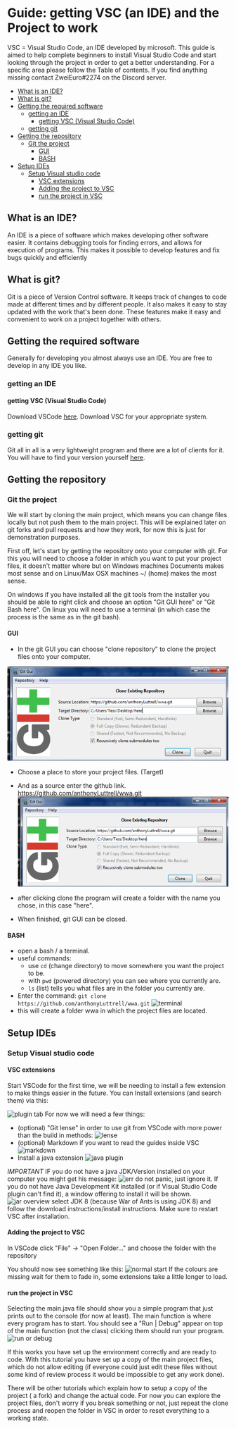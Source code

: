 # Guide: getting VSC (an IDE) and the Project to work <!-- omit in toc -->

VSC = Visual Studio Code, an IDE developed by microsoft.
This guide is aimed to help complete beginners to install Visual Studio Code and start looking through the project in order to get a better understanding.
For a specific area please follow the Table of contents.
If you find anything missing contact ZweiEuro#2274 on the Discord server.


- [What is an IDE?](#what-is-an-ide)
- [What is git?](#what-is-git)
- [Getting the required software](#getting-the-required-software)
  - [getting an IDE](#getting-an-ide)
    - [getting VSC (Visual Studio Code)](#getting-vsc-visual-studio-code)
  - [getting git](#getting-git)
- [Getting the repository](#getting-the-repository)
  - [Git the project](#git-the-project)
    - [GUI](#gui)
    - [BASH](#bash)
- [Setup IDEs](#setup-ides)
  - [Setup Visual studio code](#setup-visual-studio-code)
    - [VSC extensions](#vsc-extensions)
    - [Adding the project to VSC](#adding-the-project-to-vsc)
    - [run the project in VSC](#run-the-project-in-vsc)

## What is an IDE?
An IDE is a piece of software which makes developing other software easier. It contains debugging tools for finding errors, and allows for execution of programs. This makes it possible to develop features and fix bugs quickly and efficiently

## What is git?
Git is a piece of Version Control software. It keeps track of changes to code made at different times and by different people. It also makes it easy to stay updated with the work that's been done. These features make it easy and convenient to work on a project together with others.

## Getting the required software
Generally for developing you almost always use an IDE.
You are free to develop in any IDE you like.

### getting an IDE
#### getting VSC (Visual Studio Code)
Download VSCode [here](https://code.visualstudio.com/#alt-downloads).
Download VSC for your appropriate system.

### getting git
Git all in all is a very lightweight program and there are a lot of clients for it. You will have to find your version yourself [here](https://git-scm.com/book/en/v2/Getting-Started-Installing-Git). 


## Getting the repository

### Git the project
We will start by cloning the main project, which means you can change files locally but not push them to the main project. This will be explained later on git forks and pull requests and how they work, for now this is just for demonstration purposes.

First off, let's start by getting the repository onto your computer with git.
For this you will need to choose a folder in which you want to put your project files, it doesn't matter where but on Windows machines Documents makes most sense and on Linux/Max OSX machines ~/ (home) makes the most sense.

On windows if you have installed all the git tools from the installer you should be able to right click and choose an option "Git GUI here" or "Git Bash here". On linux you will need to use a terminal (in which case the process is the same as in the git bash). 
#### GUI
- In the git GUI you can choose "clone repository" to clone the project files onto your computer.
   
![clone gui](pics/gui-clone.PNG)
- Choose a place to store your project files. (Target)
- And as a source enter the github link. https://github.com/anthonyLuttrell/wwa.git
![clone gui fin](pics/gui-clone.PNG)

- after clicking clone the program will create a folder with the name you chose, in this case "here".
-  When finished, git GUI can be closed.

#### BASH
- open a bash / a terminal.
- useful commands:
  - use ```cd``` (change directory) to move somewhere you want the project to be.
  - with ```pwd``` (powered directory) you can see where you currently are.
  -  ```ls``` (list) tells you what files are in the folder you currently are.
- Enter the command:
  ```git clone https://github.com/anthonyLuttrell/wwa.git```
  ![terminal](pics/clone.PNG)
- this will create a folder wwa in which the project files are located.

## Setup IDEs
### Setup Visual studio code
#### VSC extensions
Start VSCode for the first time, we will be needing to install a few extension to make things easier in the future.
You can Install extensions (and search them) via this:

![plugin tab](pics/i_plugs.PNG)
For now we will need a few things:
- (optional) "Git lense" in order to use git from VSCode with more power than the build in methods:
  ![lense](pics/GitLens.PNG)
- (optional) Markdown if you want to read the guides inside VSC ![markdown](pics/markdown.PNG)
- Install a java extension ![java plugin](pics/java_plug.PNG)

*IMPORTANT* IF you do not have a java JDK/Version installed on your computer you might get his message: ![err](pics/err_java.PNG)
do not panic, just ignore it.
If you do not have Java Development Kit installed (or if Visual Studio Code plugin can't find it), a window offering to install it will be shown.
![jar overview](pics/o_view.PNG)
select JDK 8 (because War of Ants is using JDK 8) and follow the download instructions/install instructions. Make sure to restart VSC after installation.

####  Adding the project to VSC
In VSCode click "File" -> "Open Folder..."
and choose the folder with the repository

You should now see something like this:
![normal start](pics/normal_start.png)
If the colours are missing wait for them to fade in, some extensions take a little longer to load.

#### run the project in VSC

Selecting the main.java file should show you a simple program that just prints out to the console (for now at least). The main function is where every program has to start.
You should see a "Run | Debug" appear on top of the main function (not the class) clicking them should run your program. 
![run or debug](pics/run_debug.png)

If this works you have set up the environment correctly and are ready to code.
With this tutorial you have set up a copy of the main project files, which do not allow editing (if everyone could just edit these files without some kind of review process it would be impossible to get any work done).

There will be other tutorials which explain how to setup a copy of the project ( a fork) and change the actual code. For now you can explore the project files, don't worry if you break something or not, just repeat the clone process and reopen the folder in VSC in order to reset everything to a working state.

